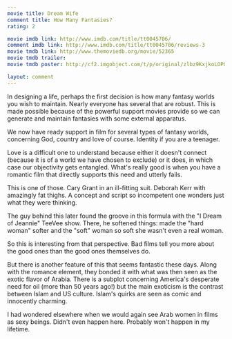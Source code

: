 ```yaml
---
movie title: Dream Wife
comment title: How Many Fantasies?
rating: 2

movie imdb link: http://www.imdb.com/title/tt0045706/
comment imdb link: http://www.imdb.com/title/tt0045706/reviews-3
movie tmdb link: http://www.themoviedb.org/movie/52365
movie tmdb trailer: 
movie tmdb poster: http://cf2.imgobject.com/t/p/original/zlbz9KxjkoLOPQlHCc6y6GOUrHl.jpg

layout: comment
---
```


In designing a life, perhaps the first decision is how many fantasy worlds you wish to maintain. Nearly everyone has several that are robust. This is made possible because of the powerful support movies provide so we can generate and maintain fantasies with some external apparatus.

We now have ready support in film for several types of fantasy worlds, concerning God, country and love of course. Identity if you are a teenager.

Love is a difficult one to understand because either it doesn't connect (because it is of a world we have chosen to exclude) or it does, in which case our objectivity gets entangled. What's really good is when you have a romantic film that directly supports this need and utterly fails.

This is one of those. Cary Grant in an ill-fitting suit. Deborah Kerr with amazingly fat thighs. A concept and script so incompetent one wonders just what they were thinking.

The guy behind this later found the groove in this formula with the "I Dream of Jeannie" TeeVee show. There, he softened things: made the "hard woman" softer and the "soft" woman so soft she wasn't even a real woman.

So this is interesting from that perspective. Bad films tell you more about the good ones than the good ones themselves do. 

But there is another feature of this that seems fantastic these days. Along with the romance element, they bonded it with what was then seen as the exotic flavor of Arabia. There is a subplot concerning America's desperate need for oil (more than 50 years ago!) but the main exoticism is the contrast between Islam and US culture. Islam's quirks are seen as comic and innocently charming.

I had wondered elsewhere when we would again see Arab women in films as sexy beings. Didn't even happen here. Probably won't happen in my lifetime.
